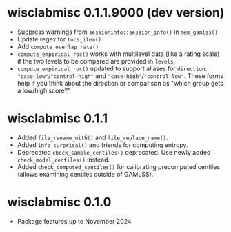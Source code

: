 
# wisclabmisc 0.1.1.9000 (dev version)

* Suppress warnings from `sessioninfo::session_info()` in `mem_gamlss()`
* Update regex for `tocs_item()` 
* Add `compute_overlap_rate()`
* `compute_empirical_roc()` works with multilevel data (like a rating scale) if
  the two levels to be compared are provided in `levels`.
* `compute_empirical_roc()` updated to support aliases for `direction`: 
  `"case-low"`/`"control-high"` and `"case-high"`/`"control-low"`. These forms
  help if you think about the direction or comparison as "which group gets a 
  low/high score?" 

# wisclabmisc 0.1.1

* Added `file_rename_with()` and `file_replace_name()`.
* Added `info_surprisal()` and friends for computing entropy.
* Deprecated `check_sample_centiles()` deprecated. Use newly added 
  `check_model_centiles()` instead.
* Added `check_computed_centiles()` for calibrating precomputed centiles 
  (allows examining centiles outside of GAMLSS).

# wisclabmisc 0.1.0

* Package features up to November 2024
